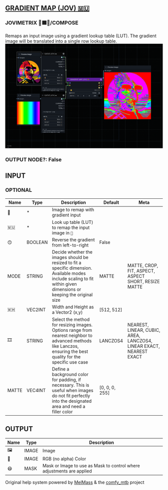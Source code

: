 [GRADIENT MAP (JOV) 🇲🇺](https://github.com/Amorano/Jovimetrix-examples/blob/master/node/GRADIENT%20MAP/GRADIENT%20MAP.md)
-------------------------------------------------------------------------------------------------------------------------
### JOVIMETRIX 🔺🟩🔵/COMPOSE
  
Remaps an input image using a gradient lookup table (LUT). The gradient image will be translated into a single row lookup table.  
![GRADIENT MAP](https://raw.githubusercontent.com/Amorano/Jovimetrix-examples/master/node/GRADIENT%20MAP/GRADIENT%20MAP.png)
### OUTPUT NODE?: False
INPUT
-----
### OPTIONAL
| Name | Type | Description | Default | Meta |
| --- | --- | --- | --- | --- |
| 👾 | \* | Image to remap with gradient input |  |  |
| 🇲🇺 | \* | Look up table (LUT) to remap the input image in `👾` |  |  |
| 🙃 | BOOLEAN | Reverse the gradient from left-to-right  | False |  |
| MODE | STRING | Decide whether the images should be resized to fit a specific dimension. Available modes include scaling to fit within given dimensions or keeping the original size | MATTE | MATTE, CROP, FIT, ASPECT, ASPECT SHORT, RESIZE MATTE |
| 🇼🇭 | VEC2INT | Width and Height as a Vector2 (x,y) | [512, 512] |  |
| 🎞️ | STRING | Select the method for resizing images. Options range from nearest neighbor to advanced methods like Lanczos, ensuring the best quality for the specific use case | LANCZOS4 | NEAREST, LINEAR, CUBIC, AREA, LANCZOS4, LINEAR EXACT, NEAREST EXACT |
| MATTE | VEC4INT | Define a background color for padding, if necessary. This is useful when images do not fit perfectly into the designated area and need a filler color | [0, 0, 0, 255] |  |
OUTPUT
------
| Name | Type | Description |
| --- | --- | --- |
| 🖼️ | IMAGE | Image |
| 🌈 | IMAGE | RGB (no alpha) Color |
| 😷 | MASK | Mask or Image to use as Mask to control where adjustments are applied |
Original help system powered by [MelMass](https://github.com/melMass) & the [comfy\_mtb](https://github.com/melMass/comfy_mtb) project
